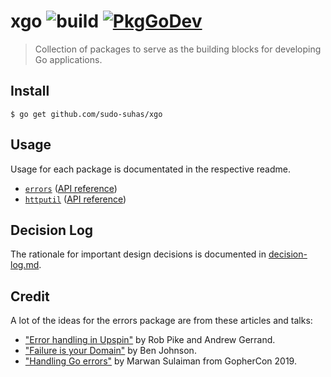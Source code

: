 # xgo ![build](https://github.com/sudo-suhas/xgo/workflows/build/badge.svg) [![PkgGoDev](https://pkg.go.dev/badge/github.com/sudo-suhas/xgo)](https://pkg.go.dev/mod/github.com/sudo-suhas/xgo?tab=packages)

> Collection of packages to serve as the building blocks for developing Go
> applications.

## Install

```
$ go get github.com/sudo-suhas/xgo
```

## Usage

Usage for each package is documentated in the respective readme.

- [`errors`](errors#table-of-contents) ([API reference][errors-api-docs])
- [`httputil`](httputil) ([API reference][httputil-api-docs])

## Decision Log

The rationale for important design decisions is documented in
[decision-log.md](decision-log.md).

## Credit

A lot of the ideas for the errors package are from these articles and talks:

- ["Error handling in Upspin"][err-handling-upspin] by Rob Pike and Andrew
  Gerrand.
- ["Failure is your Domain"][failure-your-domain] by Ben Johnson.
- ["Handling Go errors"][handling-go-errors] by Marwan Sulaiman from
  GopherCon 2019.

[errors-api-docs]: https://pkg.go.dev/github.com/sudo-suhas/xgo/errors
[httputil-api-docs]: https://pkg.go.dev/github.com/sudo-suhas/xgo/httputil
[err-handling-upspin]:
	https://commandcenter.blogspot.com/2017/12/error-handling-in-upspin.html
[failure-your-domain]: https://middlemost.com/failure-is-your-domain/
[handling-go-errors]:
	https://about.sourcegraph.com/go/gophercon-2019-handling-go-errors
